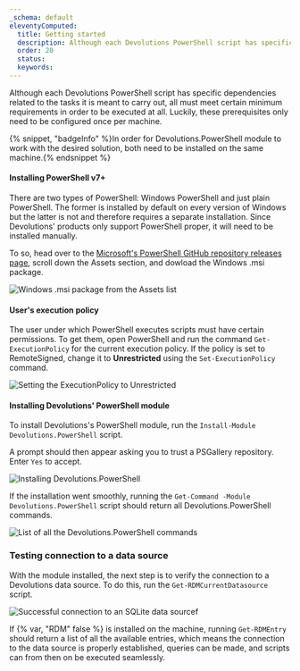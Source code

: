 ```yaml
---
_schema: default
eleventyComputed:
  title: Getting started
  description: Although each Devolutions PowerShell script has specific dependencies related to the tasks it is meant to carry out, all must meet certain minimum requirements in order to be executed at all. Luckily, these prerequisites only need to be configured once per machine.
  order: 20
  status:
  keywords:
---
```

Although each Devolutions PowerShell script has specific dependencies related to the tasks it is meant to carry out, all must meet certain minimum requirements in order to be executed at all. Luckily, these prerequisites only need to be configured once per machine.

{% snippet, "badgeInfo" %}In order for Devolutions.PowerShell module to work with the desired solution, both need to be installed on the same machine.{% endsnippet %}

#### Installing PowerShell v7+

There are two types of PowerShell: Windows PowerShell and just plain PowerShell. The former is installed by default on every version of Windows but the latter is not and therefore requires a separate installation. Since Devolutions' products only support PowerShell proper, it will need to be installed manually.

To so, head over to the [Microsoft's PowerShell GitHub repository releases page](https://github.com/PowerShell/PowerShell/releases), scroll down the Assets section, and dowload the Windows .msi package.

![Windows .msi package from the Assets list](https://cdnweb.devolutions.net/docs/INTERFACE4042.png "Windows .msi package from the Assets list")

#### User's execution policy

The user under which PowerShell executes scripts must have certain permissions. To get them, open PowerShell and run the command `Get-ExecutionPolicy` for the current execution policy. If the policy is set to RemoteSigned, change it to **Unrestricted** using the `Set-ExecutionPolicy` command.

![Setting the ExecutionPolicy to Unrestricted](https://cdnweb.devolutions.net/docs/INTERFACE4045.png "Setting the ExecutionPolicy to Unrestricted")

#### Installing Devolutions' PowerShell module

To install Devolutions's PowerShell module, run the `Install-Module Devolutions.PowerShell` script.

A prompt should then appear asking you to trust a PSGallery repository. Enter `Yes` to accept.

![Installing Devolutions.PowerShell](https://cdnweb.devolutions.net/docs/INTERFACE4046.png "Installing Devolutions.PowerShell")

If the installation went smoothly, running the `Get-Command -Module Devolutions.PowerShell` script should return all Devolutions.PowerShell commands.

![List of all the Devolutions.PowerShell commands](https://cdnweb.devolutions.net/docs/INTERFACE4048.png "List of all the Devolutions.PowerShell commands")

### Testing connection to a data source

With the module installed, the next step is to verify the connection to a Devolutions data source. To do this, run the `Get-RDMCurrentDatasource` script.

![Successful connection to an SQLite data source](https://cdnweb.devolutions.net/docs/INTERFACE4047.png "Successful connection to an SQLite data source")f

If {% var, "RDM" false %} is installed on the machine, running `Get-RDMEntry` should return a list of all the available entries, which means the connection to the data source is properly established, queries can be made, and scripts can from then on be executed seamlessly.

&nbsp;

&nbsp;

&nbsp;